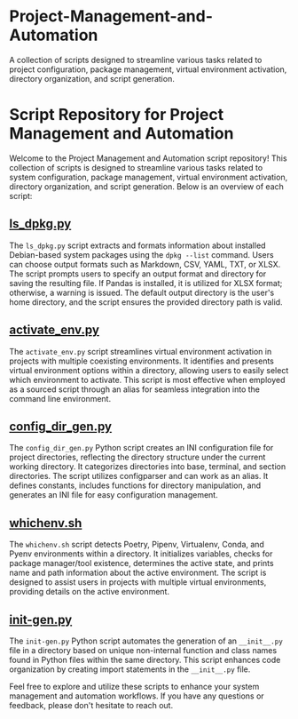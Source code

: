 # Project-Management-and-Automation
A collection of scripts designed to streamline various tasks related to project configuration, package management, virtual environment activation, directory organization, and script generation.

# Script Repository for Project Management and Automation

Welcome to the Project Management and Automation script repository! This collection of scripts is designed to streamline various tasks related to system configuration, package management, virtual environment activation, directory organization, and script generation. Below is an overview of each script:

## [ls_dpkg.py](https://gist.github.com/AJeschor/a66af7516298adb39efeb21478ebdfe6)
The `ls_dpkg.py` script extracts and formats information about installed Debian-based system packages using the `dpkg --list` command. Users can choose output formats such as Markdown, CSV, YAML, TXT, or XLSX. The script prompts users to specify an output format and directory for saving the resulting file. If Pandas is installed, it is utilized for XLSX format; otherwise, a warning is issued. The default output directory is the user's home directory, and the script ensures the provided directory path is valid.

## [activate_env.py](https://gist.github.com/AJeschor/8be08c8868018a05e31f6b9bd9edc2dc)
The `activate_env.py` script streamlines virtual environment activation in projects with multiple coexisting environments. It identifies and presents virtual environment options within a directory, allowing users to easily select which environment to activate. This script is most effective when employed as a sourced script through an alias for seamless integration into the command line environment.

## [config_dir_gen.py](https://gist.github.com/AJeschor/b684667fc6ab95e3a3531370776c9940)
The `config_dir_gen.py` Python script creates an INI configuration file for project directories, reflecting the directory structure under the current working directory. It categorizes directories into base, terminal, and section directories. The script utilizes configparser and can work as an alias. It defines constants, includes functions for directory manipulation, and generates an INI file for easy configuration management.

## [whichenv.sh](https://gist.github.com/AJeschor/cdb9bef2c0eb7a6230190e8e66fc77e3)
The `whichenv.sh` script detects Poetry, Pipenv, Virtualenv, Conda, and Pyenv environments within a directory. It initializes variables, checks for package manager/tool existence, determines the active state, and prints name and path information about the active environment. The script is designed to assist users in projects with multiple virtual environments, providing details on the active environment.

## [init-gen.py](https://gist.github.com/AJeschor/ddc8454fca7bbb059cdf8bb98c1129f3)
The `init-gen.py` Python script automates the generation of an `__init__.py` file in a directory based on unique non-internal function and class names found in Python files within the same directory. This script enhances code organization by creating import statements in the `__init__.py` file.

Feel free to explore and utilize these scripts to enhance your system management and automation workflows. If you have any questions or feedback, please don't hesitate to reach out.
